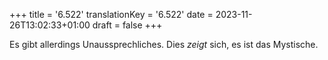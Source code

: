 +++
title = '6.522'
translationKey = '6.522'
date = 2023-11-26T13:02:33+01:00
draft = false
+++

Es gibt allerdings Unaussprechliches. Dies <em class="germph">zeigt</em> sich, es ist das Mystische.
